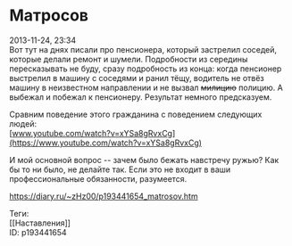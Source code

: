 Матросов
=========

   
 2013-11-24, 23:34   
  Вот тут на днях писали про пенсионера, который застрелил соседей, которые делали ремонт и шумели. Подробности из середины пересказывать не буду, сразу подробность из конца: когда пенсионер выстрелил в машину с соседями и ранил тёщу, водитель не отвёз машину в неизвестном направлении и не вызвал  ~~милицию~~  полицию. А выбежал и побежал к пенсионеру. Результат немного предсказуем.   
   
 Сравним поведение этого гражданина с поведением следующих людей:   
  [www.youtube.com/watch?v=xYSa8gRvxCg](https://www.youtube.com/watch?v=xYSa8gRvxCg)    
   
 И мой основной вопрос -- зачем было бежать навстречу ружью? Как бы то ни было, не делайте так. Если это не входит в ваши профессиональные обязанности, разумеется.   
    
 <https://diary.ru/~zHz00/p193441654_matrosov.htm>   
   
 Теги:   
 [[Наставления]]   
 ID: p193441654